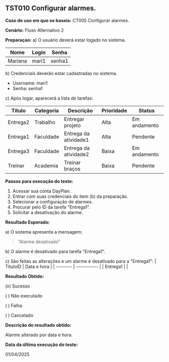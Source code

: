 ## TST010 Configurar alarmes.

**Caso de uso em que se baseia:** CT005 Configurar alarmes.

**Cenário:** Fluxo Alternativo 2

**Preparaçao:** 
a) O usuário deverá estar logado no sistema.

| Nome               | Login    | Senha  |
|----------          | ------   |------  |
| Mariana            | mari1    | senha1 |

b) Credenciais deverão estar cadastradas no sistema.
* Username: mari1
* Senha: senha1

c) Após logar, aparecerá a lista de tarefas:

| Título     | Categoria  | Descrição             | Prioridade | Status       |
|-------     | ---------  | ----------            | ---------- | -----        |
| Entrega2   | Trabalho   | Entregar projeto      | Alta       | Em andamento |
| Entrega1   | Faculdade  | Entrega da atividade1 | Alta       | Pendente     | 
| Entrega3   | Faculdade  | Entrega da atividade2 | Baixa      | Em andamento |
| Treinar    | Academia   | Treinar braços        | Baixa      | Pendente     |


**Passos para execução do teste:**
1. Acessar sua conta DayPlan.
2. Entrar com suas credenciais do item (b) da preparação.
3. Selecionar a configuração de alarmes.
4. Procurar pelo ID da tarefa "Entrega1".
5. Solicitar a desativação do alarme.

**Resultado Esperado:** 

a) O sistema apresenta a mensagem: 
> "Alarme desativado"

b) O alarme é desativado para tarefa "Entrega1".

c) São feitas as alterações e um alarme é desativado para a "Entrega1":
| TítuloID | Data e hora   |
| -------- | -----------   |
| Entrega1 |               |

**Resultado Obtido:**

(x) Sucesso

( ) Não executado

( ) Falha

( ) Cancelado

**Descrição do resultado obtido:**

Alarme alterado por data e hora.

**Data da última execução do teste:**

01/04/2025
